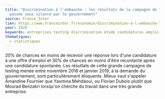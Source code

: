 ```yaml
---
title: "Discrimination à l'embauche : les résultats de la campagne de testing
  passée sous silence par le gouvernement"
source: France Inter
lien: https://www.franceinter.fr/economie/discrimination-a-l-embauche-les-resultats-de-la-campagne-de-testing-passee-sous-silence-par-le-gouvernement
year: 2020
keywords: entreprises testing discrimination étude candidatures emploi patronyme racisme raciste
thematiques:
  - statistiques
---
```

20% de chances en moins de recevoir une réponse lors d'une candidature à une offre d'emploi et 30% de chances en moins d'être recontacté après une candidature spontanée. Les résultats de cette grande campagne de testing menée entre novembre 2018 et janvier 2019, à la demande du gouvernement, sont particulièrement éloquents. Mieux vaut s'appeler Amandine Fournier que Yasmina Mehdaoui, ou Florian Dubois plutôt que Mourad Benzakri lorsqu'on cherche du travail dans une très grande entreprise.
